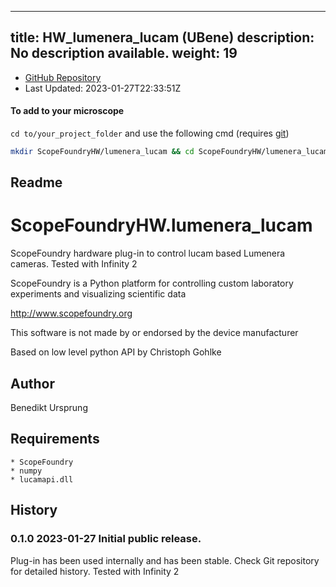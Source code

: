 
---
title: HW_lumenera_lucam (UBene)
description: No description available.
weight: 19
---
- [GitHub Repository](https://github.com/UBene/HW_lumenera_lucam)
- Last Updated: 2023-01-27T22:33:51Z

#### To add to your microscope 

`cd to/your_project_folder` and use the following cmd (requires [git](/docs/100_development/20_git/))

```bash
mkdir ScopeFoundryHW/lumenera_lucam && cd ScopeFoundryHW/lumenera_lucam && git init --initial-branch=main && git remote add upstream_UBene https://github.com/UBene/HW_lumenera_lucam && git pull upstream_UBene main && cd ../..
```

## Readme
ScopeFoundryHW.lumenera_lucam
=============================

ScopeFoundry hardware plug-in to control lucam based Lumenera cameras. Tested with Infinity 2


ScopeFoundry is a Python platform for controlling custom laboratory 
experiments and visualizing scientific data

<http://www.scopefoundry.org>

This software is not made by or endorsed by the device manufacturer

Based on low level python API by Christoph Gohlke 

Author
----------

Benedikt Ursprung 

Requirements
------------

	* ScopeFoundry
	* numpy
	* lucamapi.dll
	
	
History
--------

### 0.1.0	2023-01-27	Initial public release.

Plug-in has been used internally and has been stable.
Check Git repository for detailed history. Tested with Infinity 2

